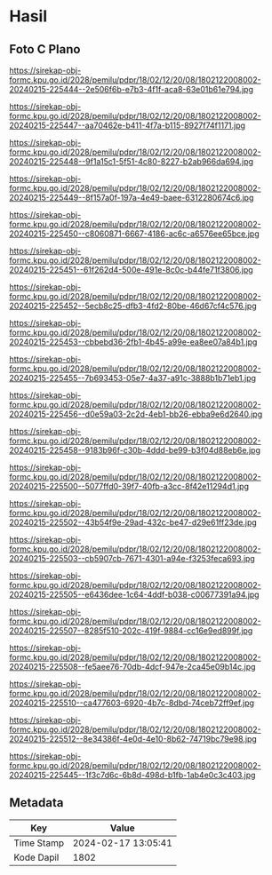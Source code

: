 # Hasil

## Foto C Plano

https://sirekap-obj-formc.kpu.go.id/2028/pemilu/pdpr/18/02/12/20/08/1802122008002-20240215-225444--2e506f6b-e7b3-4f1f-aca8-63e01b61e794.jpg

https://sirekap-obj-formc.kpu.go.id/2028/pemilu/pdpr/18/02/12/20/08/1802122008002-20240215-225447--aa70462e-b411-4f7a-b115-8927f74f1171.jpg

https://sirekap-obj-formc.kpu.go.id/2028/pemilu/pdpr/18/02/12/20/08/1802122008002-20240215-225448--9f1a15c1-5f51-4c80-8227-b2ab966da694.jpg

https://sirekap-obj-formc.kpu.go.id/2028/pemilu/pdpr/18/02/12/20/08/1802122008002-20240215-225449--8f157a0f-197a-4e49-baee-6312280674c6.jpg

https://sirekap-obj-formc.kpu.go.id/2028/pemilu/pdpr/18/02/12/20/08/1802122008002-20240215-225450--c8060871-6667-4186-ac6c-a6576ee65bce.jpg

https://sirekap-obj-formc.kpu.go.id/2028/pemilu/pdpr/18/02/12/20/08/1802122008002-20240215-225451--61f262d4-500e-491e-8c0c-b44fe71f3806.jpg

https://sirekap-obj-formc.kpu.go.id/2028/pemilu/pdpr/18/02/12/20/08/1802122008002-20240215-225452--5ecb8c25-dfb3-4fd2-80be-46d67cf4c576.jpg

https://sirekap-obj-formc.kpu.go.id/2028/pemilu/pdpr/18/02/12/20/08/1802122008002-20240215-225453--cbbebd36-2fb1-4b45-a99e-ea8ee07a84b1.jpg

https://sirekap-obj-formc.kpu.go.id/2028/pemilu/pdpr/18/02/12/20/08/1802122008002-20240215-225455--7b693453-05e7-4a37-a91c-3888b1b71eb1.jpg

https://sirekap-obj-formc.kpu.go.id/2028/pemilu/pdpr/18/02/12/20/08/1802122008002-20240215-225456--d0e59a03-2c2d-4eb1-bb26-ebba9e6d2640.jpg

https://sirekap-obj-formc.kpu.go.id/2028/pemilu/pdpr/18/02/12/20/08/1802122008002-20240215-225458--9183b96f-c30b-4ddd-be99-b3f04d88eb6e.jpg

https://sirekap-obj-formc.kpu.go.id/2028/pemilu/pdpr/18/02/12/20/08/1802122008002-20240215-225500--5077ffd0-39f7-40fb-a3cc-8f42e11294d1.jpg

https://sirekap-obj-formc.kpu.go.id/2028/pemilu/pdpr/18/02/12/20/08/1802122008002-20240215-225502--43b54f9e-29ad-432c-be47-d29e61ff23de.jpg

https://sirekap-obj-formc.kpu.go.id/2028/pemilu/pdpr/18/02/12/20/08/1802122008002-20240215-225503--cb5907cb-7671-4301-a94e-f3253feca693.jpg

https://sirekap-obj-formc.kpu.go.id/2028/pemilu/pdpr/18/02/12/20/08/1802122008002-20240215-225505--e6436dee-1c64-4ddf-b038-c00677391a94.jpg

https://sirekap-obj-formc.kpu.go.id/2028/pemilu/pdpr/18/02/12/20/08/1802122008002-20240215-225507--8285f510-202c-419f-9884-cc16e9ed899f.jpg

https://sirekap-obj-formc.kpu.go.id/2028/pemilu/pdpr/18/02/12/20/08/1802122008002-20240215-225508--fe5aee76-70db-4dcf-947e-2ca45e09b14c.jpg

https://sirekap-obj-formc.kpu.go.id/2028/pemilu/pdpr/18/02/12/20/08/1802122008002-20240215-225510--ca477603-6920-4b7c-8dbd-74ceb72ff9ef.jpg

https://sirekap-obj-formc.kpu.go.id/2028/pemilu/pdpr/18/02/12/20/08/1802122008002-20240215-225512--8e34386f-4e0d-4e10-8b62-74719bc79e98.jpg

https://sirekap-obj-formc.kpu.go.id/2028/pemilu/pdpr/18/02/12/20/08/1802122008002-20240215-225445--1f3c7d6c-6b8d-498d-b1fb-1ab4e0c3c403.jpg


## Metadata

| Key        | Value               |
| ---------- | ------------------- |
| Time Stamp | 2024-02-17 13:05:41 |
| Kode Dapil | 1802                |



